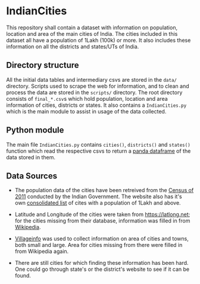# IndianCities

This repository shall contain a dataset with information on population, location
and area of the main cities of India. The cities included in this dataset all
have a population of 1Lakh (100k) or more. It also includes these information on
all the districts and states/UTs of India.

## Directory structure

All the initial data tables and intermediary csvs are stored in the `data/`
directory. Scripts used to scrape the web for information, and to clean and
process the data are stored in the `scripts/` directory. The root directory
consists of `final_*.csv`s which hold population, location and area information
of cities, districts or states. It also contains a `IndianCities.py` which is
the main module to assist in usage of the data collected.

## Python module

The main file `IndianCities.py` contains `cities()`, `districts()` and
`states()` function which read the respective csvs to return a
[panda dataframe][df] of the data stored in them.

## Data Sources

* The population data of the cities have been retreived from the [Census of
  2011][census] conducted by the Indian Government. The website also has it's
  own [consolidated list][1lcities_pdf] of cites with a population of 1Lakh and
  above.

* Latitude and Longitude of the cities were taken from https://latlong.net; for
  the cities missing from their database, information was filled in from
  [Wikipedia](https://en.wikipedia.org).

* [Villageinfo](https://villageinfo.in) was used to collect information on area
  of cities and towns, both small and large. Area for cities missing from there
  were filled in from Wikipedia again.

* There are still cities for which finding these information has been hard. One
  could go through state's or the district's website to see if it can be found.



[df]: https://pandas.pydata.org/pandas-docs/stable/reference/api/pandas.DataFrame.html
[census]: https://censusindia.gov.in/pca/pcadata/pca.html
[1lcities_pdf]: https://www.censusindia.gov.in/2011-prov-results/paper2/data_files/India2/Table_2_PR_Cities_1Lakh_and_Above.pdf
